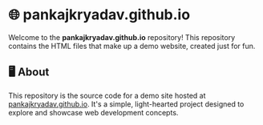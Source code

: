 # 🌐 pankajkryadav.github.io

Welcome to the **pankajkryadav.github.io** repository! This repository contains the HTML files that make up a demo website, created just for fun.

## 🖥️ About

This repository is the source code for a demo site hosted at [pankajkryadav.github.io](https://pankajkryadav.github.io). It's a simple, light-hearted project designed to explore and showcase web development concepts.

